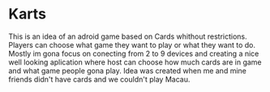 # Karts
This is an  idea of an adroid game based on Cards whithout restrictions. Players can choose what game they want to play or what they want to do. Mostly im gona focus on conecting from 2 to 9 devices and creating a nice well looking aplication where host can choose how much cards are in game and what game people gona play. Idea was created when me and mine friends didn't have  cards and we couldn't play Macau. 
